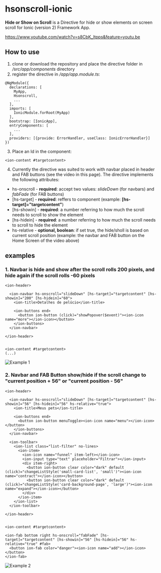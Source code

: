 # hsonscroll-ionic
**Hide or Show on Scroll** is a Directive for hide or show elements on screen scroll for Ionic (version 2) Framework App.

https://www.youtube.com/watch?v=s8CbK_ltpps&feature=youtu.be

## How to use

1. clone or download the repository and place the directive folder in */src/app/components* directory
2. register the directive in */app/app.module.ts*:

```
@NgModule({
  declarations: [
    MyApp,
    Hsonscroll,
    ...
  ],
  imports: [
    IonicModule.forRoot(MyApp)
  ],
  bootstrap: [IonicApp],
  entryComponents: [
    ...
  ],
  providers: [{provide: ErrorHandler, useClass: IonicErrorHandler}]
})
```
3. Place an Id in the *<ion-content>* component:
```
<ion-content #targetcontent>
```

4. Currently the directive was suited to work with navbar placed in header and FAB buttons (see the video in this page). The directive implements the following attributes:

 - hs-onscroll - **required**: accept two values: *slideDown* (for navbars) and *fabFade* (for FAB buttons)
 - [hs-target] - **required**: reffers to *<ion-content>* component (example: **[hs-target]="targetcontent"**)
 - [hs-showin] - **required**: a number referring to how much the scroll needs to scroll to show the element
 - [hs-hidein] - **required**: a number referring to how much the scroll needs to scroll to hide the element
 - hs-relative - **optional, boolean**: if set true, the hide/sholl is based on current scroll position (example: the navbar and FAB button on the Home Screen of the video above)

## examples

### 1. Navbar is hide and show after the scroll rolls 200 pixels, and hide again if the scroll rolls -60 pixels
```
<ion-header>

  <ion-navbar hs-onscroll="slideDown" [hs-target]="targetcontent" [hs-showin]="200" [hs-hidein]="60">
    <ion-title>Detalhes de pelúcio</ion-title>

    <ion-buttons end>
      <button ion-button (click)="showPopover($event)"><ion-icon name="more"></ion-icon></button>
    </ion-buttons>
  </ion-navbar>

</ion-header>


<ion-content #targetcontent>
(...)
```

![Example 1](https://j.gifs.com/xG8PYz.gif)

### 2. Navbar and FAB Button show/hide if the scroll change to "current position + 56" or "current position - 56"
```
<ion-header>

  <ion-navbar hs-onscroll="slideDown" [hs-target]="targetcontent" [hs-showin]="56" [hs-hidein]="56" hs-relative="true">
    <ion-title>Meus pets</ion-title>

    <ion-buttons end>
      <button ion-button menuToggle><ion-icon name="menu"></ion-icon></button>
    </ion-buttons>
  </ion-navbar>

  <ion-toolbar>
    <ion-list class="list-filter" no-lines>
      <ion-item>
        <ion-icon name="funnel" item-left></ion-icon>
        <ion-input type="text" placeholder="Filtrar"></ion-input>
        <div item-right>
          <button ion-button clear color="dark" default (click)="changeListStyle('small-card-list', 'small')"><ion-icon name="contract"></ion-icon></button>
          <button ion-button clear color="dark" default (click)="changeListStyle('card-background-page', 'large')"><ion-icon name="expand"></ion-icon></button>
        </div>
      </ion-item>
    </ion-list>
  </ion-toolbar>

</ion-header>


<ion-content #targetcontent>

<ion-fab bottom right hs-onscroll="fabFade" [hs-target]="targetcontent" [hs-showin]="56" [hs-hidein]="56" hs-relative="true" #fab>
  <button ion-fab color="danger"><ion-icon name="add"></ion-icon></button>
</ion-fab>
```
![Example 2](https://j.gifs.com/98Glq8.gif)
